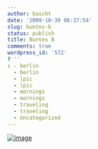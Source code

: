 ```yaml
---
author: bascht
date: '2009-10-30 06:37:54'
slug: buntes-b
status: publish
title: Buntes B
comments: true
wordpress_id: '572'
? ''
: - berlin
  - berlin
  - lpic
  - lpic
  - mornings
  - mornings
  - traveling
  - traveling
  - Uncategorized
---
```


[![image](http://bascht.files.wordpress.com/2009/10/2009-10-30_07-33-19-scaled-1000.jpg?w=300)](http://bascht.files.wordpress.com/2009/10/2009-10-30_07-33-19-scaled-1000.jpg)


